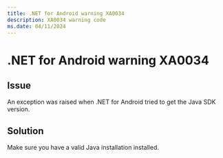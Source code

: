 ```yaml
---
title: .NET for Android warning XA0034
description: XA0034 warning code
ms.date: 04/11/2024
---
```

# .NET for Android warning XA0034

## Issue

An exception was raised when .NET for Android tried to get the Java SDK version.

## Solution

Make sure you have a valid Java installation installed.